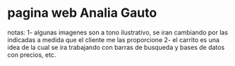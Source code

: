# pagina web Analia Gauto

notas:
1- algunas imagenes son a tono ilustrativo, se iran cambiando por las indicadas a medida que el cliente me las proporcione
2- el carrito es una idea de la cual se ira trabajando con barras de busqueda y bases de datos con precios, etc.
